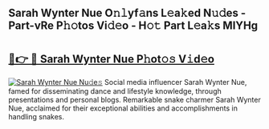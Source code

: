 ## Sarah Wynter Nue O𝚗𝚕yf𝚊ns L𝚎a𝚔ed N𝚞𝚍es - Part-vRe P𝚑𝚘tos Vi𝚍𝚎o - H𝚘𝚝 Part L𝚎a𝚔s MIYHg

# <h2><a href="http://kfcdv5n.oniu.top/?m=Sarah+Wynter+Nue">🔗👉 🔴 Sarah Wynter Nue P𝚑ot𝚘𝚜 V𝚒d𝚎o</a></h2>

[![Sarah Wynter Nue Nu𝚍e𝚜](https://i.imgur.com/0qMVB7G.gif)](http://kfcdv5n.oniu.top/?m=Sarah+Wynter+Nue)
Social media influencer Sarah Wynter Nue, famed for disseminating dance and lifestyle knowledge, through presentations and personal blogs. Remarkable snake charmer Sarah Wynter Nue, acclaimed for their exceptional abilities and accomplishments in handling snakes.  
